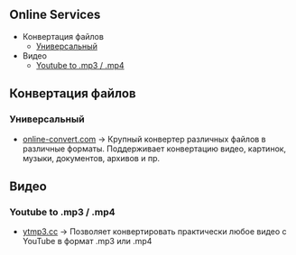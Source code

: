 ## Online Services
 - Конвертация файлов
   - [Универсальный](https://github.com/Pocket-Deer/abuseful/blob/master/systems/online.md#универсальный)
 - Видео
   - [Youtube to .mp3 / .mp4](https://github.com/Pocket-Deer/abuseful/blob/master/systems/online.md#youtube-to-mp3--mp4)
   
## Конвертация файлов
### Универсальный
- [online-convert.com](https://www.online-convert.com/ru) -> Крупный конвертер различных файлов в различные форматы. Поддерживает конвертацию видео, картинок, музыки, документов, архивов и пр.

## Видео
### Youtube to .mp3 / .mp4
- [ytmp3.cc](https://ytmp3.cc) -> Позволяет конвертировать практически любое видео с YouTube в формат .mp3 или .mp4
